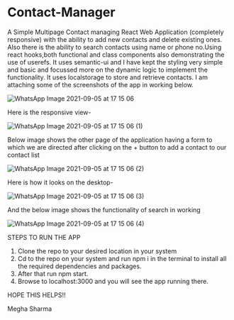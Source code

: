 # Contact-Manager
A Simple Multipage Contact managing React Web Application (completely responsive) with the ability to add new contacts and delete existing ones. Also there is the ability to search 
contacts using name or phone no.Using react hooks,both functional and class components also demonstrating the use of userefs.
It uses semantic-ui and I have kept the styling very simple and basic and focussed more on the dynamic logic to implement the functionality. It uses localstorage to store and retrieve
contacts.
I am attaching some of the screenshots of the app in working below.

![WhatsApp Image 2021-09-05 at 17 15 06](https://user-images.githubusercontent.com/66476812/132128857-a1af4636-1a46-46b1-a114-12f344592d16.jpeg)

Here is the responsive view-

![WhatsApp Image 2021-09-05 at 17 15 06 (1)](https://user-images.githubusercontent.com/66476812/132129506-76fe1d7d-5d8f-4c5e-ba83-05edc47afe9a.jpeg)

Below image shows the other page of the application having a form  to which we are directed after clicking on the + button to add a contact to our contact list

![WhatsApp Image 2021-09-05 at 17 15 06 (2)](https://user-images.githubusercontent.com/66476812/132128969-fc5126bd-dab4-4aae-95dc-a1d80a460ddb.jpeg)

Here is how it looks on the desktop-

![WhatsApp Image 2021-09-05 at 17 15 06 (3)](https://user-images.githubusercontent.com/66476812/132129217-d09b35ec-1dc1-495f-bb95-23fb6436a18c.jpeg)

And the below image shows the functionality of search in working

![WhatsApp Image 2021-09-05 at 17 15 06 (4)](https://user-images.githubusercontent.com/66476812/132129256-35d52bc7-a266-49b9-b829-99c07c33e05d.jpeg)

STEPS TO RUN THE APP

1. Clone the repo to your desired location in your system
2. Cd to the repo on your system and run npm i in the terminal to install all the required dependencies and packages.
3. After that run npm start.
4. Browse to localhost:3000 and you will see the app running there.

HOPE THIS HELPS!!

Megha Sharma

